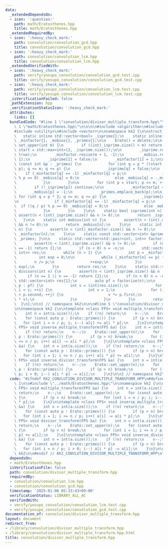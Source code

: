 ```yaml
---
data:
  _extendedDependsOn:
  - icon: ':question:'
    path: math/Eratosthenes.hpp
    title: math/Eratosthenes.hpp
  _extendedRequiredBy:
  - icon: ':heavy_check_mark:'
    path: convolution/convolution_gcd.hpp
    title: convolution/convolution_gcd.hpp
  - icon: ':heavy_check_mark:'
    path: convolution/convolution_lcm.hpp
    title: convolution/convolution_lcm.hpp
  _extendedVerifiedWith:
  - icon: ':heavy_check_mark:'
    path: verify/yosupo_convolution/convolution_gcd.test.cpp
    title: verify/yosupo_convolution/convolution_gcd.test.cpp
  - icon: ':heavy_check_mark:'
    path: verify/yosupo_convolution/convolution_lcm.test.cpp
    title: verify/yosupo_convolution/convolution_lcm.test.cpp
  _isVerificationFailed: false
  _pathExtension: hpp
  _verificationStatusIcon: ':heavy_check_mark:'
  attributes:
    links: []
  bundledCode: "#line 1 \"convolution/divisor_multiple_transform.hpp\"\n\n\n\n#line\
    \ 1 \"math/Eratosthenes.hpp\"\n\n\n\n#include <algorithm>\n#include <cassert>\n\
    #include <utility>\n#include <vector>\n\nnamespace kk2 {\n\nstruct Erato {\n \
    \   static inline std::vector<bool> _isprime{};\n    static inline std::vector<int>\
    \ _minfactor{}, _mobius{}, _primes{};\n\n    Erato() = delete;\n\n    static void\
    \ set_upper(int m) {\n        if ((int)_isprime.size() > m) return;\n        int\
    \ start = std::max<int>(2, _isprime.size());\n\n        _isprime.resize(m + 1,\
    \ true);\n        _minfactor.resize(m + 1, -1);\n        _mobius.resize(m + 1,\
    \ 1);\n        _isprime[1] = false;\n        _minfactor[1] = 1;\n\n        for\
    \ (const int &p : _primes) {\n            for (int q = p * ((start + p - 1) /\
    \ p); q <= m; q += p) {\n                _isprime[q] = false;\n\n            \
    \    if (_minfactor[q] == -1) _minfactor[q] = p;\n                if ((q / p)\
    \ % p == 0) _mobius[q] = 0;\n                else _mobius[q] = -_mobius[q];\n\
    \            }\n        }\n\n        for (int p = start; p <= m; ++p) {\n    \
    \        if (!_isprime[p]) continue;\n\n            _minfactor[p] = p;\n     \
    \       _mobius[p] = -1;\n            _primes.emplace_back(p);\n\n           \
    \ for (int q = p * 2; q <= m; q += p) {\n                _isprime[q] = false;\n\
    \n                if (_minfactor[q] == -1) _minfactor[q] = p;\n              \
    \  if ((q / p) % p == 0) _mobius[q] = 0;\n                else _mobius[q] = -_mobius[q];\n\
    \            }\n        }\n    }\n\n    static bool isprime(int n) {\n       \
    \ assert(n < (int)_isprime.size() && n != 0);\n        return _isprime[n];\n \
    \   }\n\n    static int mobius(int n) {\n        assert(n < (int)_mobius.size()\
    \ && n != 0);\n        return _mobius[n];\n    }\n\n    static int minfactor(int\
    \ n) {\n        assert(n < (int)_minfactor.size() && n != 0);\n        return\
    \ _minfactor[n];\n    }\n\n    static const std::vector<int> &primes() { return\
    \ _primes; }\n\n    static std::vector<std::pair<int, int>> factorize(int n) {\n\
    \        assert(n < (int)_isprime.size() && n != 0);\n        if (n == 1 || n\
    \ == -1) return {};\n        if (n < 0) n = -n;\n        std::vector<std::pair<int,\
    \ int>> res;\n        while (n > 1) {\n            int p = _minfactor[n];\n  \
    \          int exp = 0;\n\n            while (_minfactor[n] == p) {\n        \
    \        n /= p;\n                ++exp;\n            }\n            res.emplace_back(p,\
    \ exp);\n        }\n        return res;\n    }\n\n    static std::vector<int>\
    \ divisors(int n) {\n        assert(n < (int)_isprime.size() && n != 0);\n   \
    \     if (n == 1 || n == -1) return {1};\n        if (n < 0) n = -n;\n       \
    \ std::vector<int> res{1};\n        auto pf = factorize(n);\n\n        for (auto\
    \ p : pf) {\n            int s = (int)res.size();\n            for (int i = 0;\
    \ i < s; ++i) {\n                int v = 1;\n                for (int j = 0; j\
    \ < p.second; ++j) {\n                    v *= p.first;\n                    res.push_back(res[i]\
    \ * v);\n                }\n            }\n        }\n        return res;\n  \
    \  }\n};\n\n} // namespace kk2\n\n\n#line 5 \"convolution/divisor_multiple_transform.hpp\"\
    \n\nnamespace kk2 {\n\ntemplate <class FPS> void multiple_transform(FPS &a) {\n\
    \    int n = int(a.size());\n    if (!n) return;\n    n--;\n    Erato::set_upper(n);\n\
    \    for (const auto p : Erato::primes()) {\n        if (p > n) break;\n     \
    \   for (int i = n / p; i; i--) a[i] += a[i * p];\n    }\n}\n\ntemplate <class\
    \ FPS> void inverse_multiple_transform(FPS &a) {\n    int n = int(a.size());\n\
    \    if (!n) return;\n    n--;\n    Erato::set_upper(n);\n    for (const auto\
    \ p : Erato::primes()) {\n        if (p > n) break;\n        for (int i = 1; i\
    \ <= n / p; i++) a[i] -= a[i * p];\n    }\n}\n\ntemplate <class FPS> void divisor_transform(FPS\
    \ &a) {\n    int n = int(a.size());\n    if (!n) return;\n    n--;\n    Erato::set_upper(n);\n\
    \    for (const auto p : Erato::primes()) {\n        if (p > n) break;\n     \
    \   for (int i = 1; i <= n / p; i++) a[i * p] += a[i];\n    }\n}\n\ntemplate <class\
    \ FPS> void inverse_divisor_transform(FPS &a) {\n    int n = int(a.size());\n\
    \    if (!n) return;\n    n--;\n    Erato::set_upper(n);\n    for (const auto\
    \ p : Erato::primes()) {\n        if (p > n) break;\n        for (int i = n /\
    \ p; i > 0; i--) a[i * p] -= a[i];\n    }\n}\n\n} // namespace kk2\n\n\n"
  code: "#ifndef KK2_CONVLUTION_DIVISOR_MULTIPLE_TRANSFORM_HPP\n#define KK2_CONVLUTION_DIVISOR_MULTIPLE_TRANSFORM_HPP\
    \ 1\n\n#include \"../math/Eratosthenes.hpp\"\n\nnamespace kk2 {\n\ntemplate <class\
    \ FPS> void multiple_transform(FPS &a) {\n    int n = int(a.size());\n    if (!n)\
    \ return;\n    n--;\n    Erato::set_upper(n);\n    for (const auto p : Erato::primes())\
    \ {\n        if (p > n) break;\n        for (int i = n / p; i; i--) a[i] += a[i\
    \ * p];\n    }\n}\n\ntemplate <class FPS> void inverse_multiple_transform(FPS\
    \ &a) {\n    int n = int(a.size());\n    if (!n) return;\n    n--;\n    Erato::set_upper(n);\n\
    \    for (const auto p : Erato::primes()) {\n        if (p > n) break;\n     \
    \   for (int i = 1; i <= n / p; i++) a[i] -= a[i * p];\n    }\n}\n\ntemplate <class\
    \ FPS> void divisor_transform(FPS &a) {\n    int n = int(a.size());\n    if (!n)\
    \ return;\n    n--;\n    Erato::set_upper(n);\n    for (const auto p : Erato::primes())\
    \ {\n        if (p > n) break;\n        for (int i = 1; i <= n / p; i++) a[i *\
    \ p] += a[i];\n    }\n}\n\ntemplate <class FPS> void inverse_divisor_transform(FPS\
    \ &a) {\n    int n = int(a.size());\n    if (!n) return;\n    n--;\n    Erato::set_upper(n);\n\
    \    for (const auto p : Erato::primes()) {\n        if (p > n) break;\n     \
    \   for (int i = n / p; i > 0; i--) a[i * p] -= a[i];\n    }\n}\n\n} // namespace\
    \ kk2\n\n#endif // KK2_CONVLUTION_DIVISOR_MULTIPLE_TRANSFORM_HPP\n"
  dependsOn:
  - math/Eratosthenes.hpp
  isVerificationFile: false
  path: convolution/divisor_multiple_transform.hpp
  requiredBy:
  - convolution/convolution_lcm.hpp
  - convolution/convolution_gcd.hpp
  timestamp: '2025-01-06 05:33:43+09:00'
  verificationStatus: LIBRARY_ALL_AC
  verifiedWith:
  - verify/yosupo_convolution/convolution_lcm.test.cpp
  - verify/yosupo_convolution/convolution_gcd.test.cpp
documentation_of: convolution/divisor_multiple_transform.hpp
layout: document
redirect_from:
- /library/convolution/divisor_multiple_transform.hpp
- /library/convolution/divisor_multiple_transform.hpp.html
title: convolution/divisor_multiple_transform.hpp
---
```

